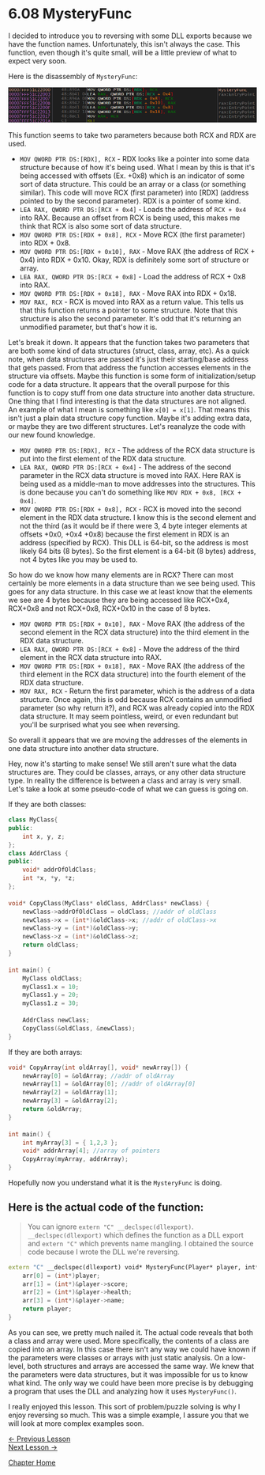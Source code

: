 # 6.08 MysteryFunc
I decided to introduce you to reversing with some DLL exports because we have the function names. Unfortunately, this isn't always the case. This function, even though it's quite small, will be a little preview of what to expect very soon.

Here is the disassembly of `MysteryFunc`:

<p>
  <img src="[ignore]/MysteryFunc/MysteryFunc.png">
</p>

This function seems to take two parameters because both RCX and RDX are used.

* `MOV QWORD PTR DS:[RDX], RCX` - RDX looks like a pointer into some data structure because of how it's being used. What I mean by this is that it's being accessed with offsets (Ex. +0x8) which is an indicator of some sort of data structure. This could be an array or a class (or something similar). This code will move RCX (first parameter) into [RDX] (address pointed to by the second parameter). RDX is a pointer of some kind.
* `LEA RAX, QWORD PTR DS:[RCX + 0x4]` - Loads the address of `RCX + 0x4` into RAX. Because an offset from RCX is being used, this makes me think that RCX is also some sort of data structure.
* `MOV QWORD PTR DS:[RDX + 0x8], RCX` - Move RCX (the first parameter) into RDX + 0x8.
* `MOV QWORD PTR DS:[RDX + 0x10], RAX` - Move RAX (the address of RCX + 0x4) into RDX + 0x10. Okay, RDX is definitely some sort of structure or array.
* `LEA RAX, QWORD PTR DS:[RCX + 0x8]` - Load the address of RCX + 0x8 into RAX.
* `MOV QWORD PTR DS:[RDX + 0x18], RAX` - Move RAX into RDX + 0x18.
* `MOV RAX, RCX` - RCX is moved into RAX as a return value. This tells us that this function returns a pointer to some structure. Note that this structure is also the second parameter. It's odd that it's returning an unmodified parameter, but that's how it is. 
  
Let's break it down. It appears that the function takes two parameters that are both some kind of data structures (struct, class, array, etc). As a quick note, when data structures are passed it's just their starting/base address that gets passed. From that address the function accesses elements in the structure via offsets. Maybe this function is some form of initialization/setup code for a data structure. It appears that the overall purpose for this function is to copy stuff from one data structure into another data structure. One thing that I find interesting is that the data structures are not aligned. An example of what I mean is something like `x[0] = x[1]`. That means this isn't just a plain data structure copy function. Maybe it's adding extra data, or maybe they are two different structures. Let's reanalyze the code with our new found knowledge. 

* `MOV QWORD PTR DS:[RDX], RCX` - The address of the RCX data structure is put into the first element of the RDX data structure.
* `LEA RAX, QWORD PTR DS:[RCX + 0x4]` - The address of the second parameter in the RCX data structure is moved into RAX. Here RAX is being used as a middle-man to move addresses into the structures. This is done because you can't do something like `MOV RDX + 0x8, [RCX + 0x4]`.
* `MOV QWORD PTR DS:[RDX + 0x8], RCX` - RCX is moved into the second element in the RDX data structure. I know this is the second element and not the third (as it would be if there were 3, 4 byte integer elements at offsets +0x0, +0x4 +0x8) because the first element in RDX is an address (specified by RCX). This DLL is 64-bit, so the address is most likely 64 bits (8 bytes). So the first element is a 64-bit (8 bytes) address, not 4 bytes like you may be used to. 
  
So how do we know how many elements are in RCX? There can most certainly be more elements in a data structure than we see being used. This goes for any data structure. In this case we at least know that the elements we see are 4 bytes because they are being accessed like RCX+0x4, RCX+0x8 and not RCX+0x8, RCX+0x10 in the case of 8 bytes.

* `MOV QWORD PTR DS:[RDX + 0x10], RAX` - Move RAX (the address of the second element in the RCX data structure) into the third element in the RDX data structure.
* `LEA RAX, QWORD PTR DS:[RCX + 0x8]` - Move the address of the third element in the RCX data structure into RAX.
* `MOV QWORD PTR DS:[RDX + 0x18], RAX` - Move RAX (the address of the third element in the RCX data structure) into the fourth element of the RDX data structure.
* `MOV RAX, RCX` - Return the first parameter, which is the address of a data structure. Once again, this is odd because RCX contains an unmodified parameter (so why return it?), and RCX was already copied into the RDX data structure. It may seem pointless, weird, or even redundant but you'll be surprised what you see when reversing.

So overall it appears that we are moving the addresses of the elements in one data structure into another data structure.

Hey, now it's starting to make sense! We still aren't sure what the data structures are. They could be classes, arrays, or any other data structure type. In reality the difference is between a class and array is very small. Let's take a look at some pseudo-code of what we can guess is going on.

If they are both classes:

```c++
class MyClass{
public:
	int x, y, z;
};
class AddrClass {
public:
	void* addrOfOldClass;
	int *x, *y, *z;
};

void* CopyClass(MyClass* oldClass, AddrClass* newClass) {
	newClass->addrOfOldClass = oldClass; //addr of oldClass
	newClass->x = (int*)&oldClass->x; //addr of oldClass->x
	newClass->y = (int*)&oldClass->y;
	newClass->z = (int*)&oldClass->z;
	return oldClass;
}

int main() {
	MyClass oldClass;
	myClass1.x = 10;
	myClass1.y = 20;
	myClass1.z = 30;

	AddrClass newClass;
	CopyClass(&oldClass, &newClass);
}
```

If they are both arrays:

```c++
void* CopyArray(int oldArray[], void* newArray[]) {
	newArray[0] = &oldArray; //addr of oldArray
	newArray[1] = &oldArray[0]; //addr of oldArray[0]
	newArray[2] = &oldArray[1];
	newArray[3] = &oldArray[2];
	return &oldArray;
}

int main() {
	int myArray[3] = { 1,2,3 };
	void* addrArray[4]; //array of pointers
	CopyArray(myArray, addrArray);
}
```

Hopefully now you understand what it is the `MysteryFunc` is doing.

## Here is the actual code of the function:
> You can ignore `extern "C" __declspec(dllexport)`. `__declspec(dllexport)` which defines the function as a DLL export and `extern "C"` which prevents name mangling. I obtained the source code because I wrote the DLL we're reversing.

```c++
extern "C" __declspec(dllexport) void* MysteryFunc(Player* player, int* arr[]) {
	arr[0] = (int*)player;
	arr[1] = (int*)&player->score;
	arr[2] = (int*)&player->health;
	arr[3] = (int*)&player->name;
	return player;
}
```

As you can see, we pretty much nailed it. The actual code reveals that both a class and array were used. More specifically, the contents of a class are copied into an array. In this case there isn't any way we could have known if the parameters were classes or arrays with just static analysis. On a low-level, both structures and arrays are accessed the same way. We knew that the parameters were data structures, but it was impossible for us to know what kind. The only way we could have been more precise is by debugging a program that uses the DLL and analyzing how it uses `MysteryFunc()`. 

I really enjoyed this lesson. This sort of problem/puzzle solving is why I enjoy reversing so much. This was a simple example, I assure you that we will look at more complex examples soon.

[<- Previous Lesson](6.07%20PrintPlayerStats.md)  
[Next Lesson ->](6.09%20ImplementingPlayer.md)  

[Chapter Home](6.00%20DLL.md)  
